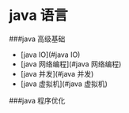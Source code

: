 java 语言
====================

###java 高级基础
* [java IO](#java IO)
* [java 网络编程](#java 网络编程)
* [java 并发](#java 并发)
* [java 虚拟机](#java 虚拟机)



###java 程序优化



